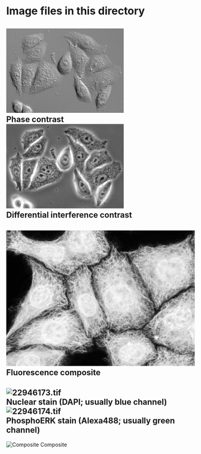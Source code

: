 Image files in this directory
=====
![PhaseContrast.tif](PhaseContrast.tif)  
Phase contrast  
![DifferentialInterference.tif](DifferentialInterference.tif)  
Differential interference contrast  
-----

![Fluorescence_composite.tif](Fluorescence_composite.tif)  
Fluorescence composite  
-----

![22946173.tif](22946173.tif)  
Nuclear stain (DAPI; usually blue channel)
![22946174.tif](22946174.tif)  
PhosphoERK stain (Alexa488; usually green channel)
-----

![Composite](https://user-images.githubusercontent.com/125930980/223320999-f7e3fc6a-3136-4214-9fd5-7c2db7510210.jpg)
Composite
